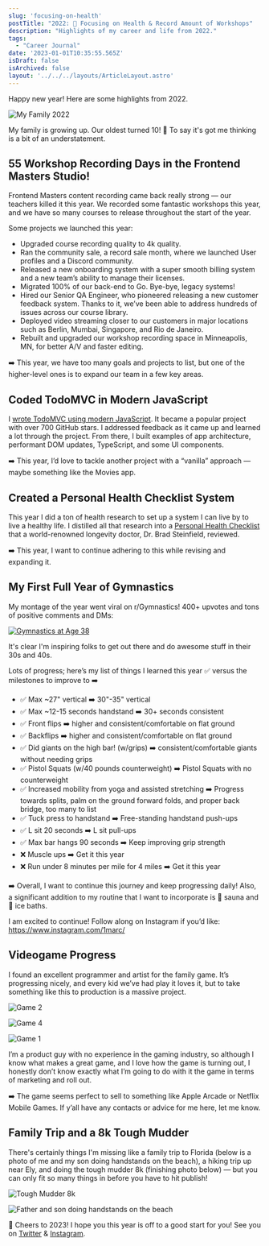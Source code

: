 ```yaml
---
slug: 'focusing-on-health'
postTitle: "2022: 🥗 Focusing on Health & Record Amount of Workshops"
description: "Highlights of my career and life from 2022."
tags:
  - "Career Journal"
date: '2023-01-01T10:35:55.565Z'
isDraft: false
isArchived: false
layout: '../../../layouts/ArticleLayout.astro'
---
```


Happy new year! Here are some highlights from 2022.

![My Family 2022](/2022-12-26-getting-healthy/_grabanski-family.jpg)

My family is growing up. Our oldest turned 10! 🤔 To say it's got me thinking is a bit of an understatement.

## 55 Workshop Recording Days in the Frontend Masters Studio!

Frontend Masters content recording came back really strong &mdash; our teachers killed it this year. We recorded some fantastic workshops this year, and we have so many courses to release throughout the start of the year.

Some projects we launched this year:

- Upgraded course recording quality to 4k quality.
- Ran the community sale, a record sale month, where we launched User profiles and a Discord community.
- Released a new onboarding system with a super smooth billing system and a new team’s ability to manage their licenses.
- Migrated 100% of our back-end to Go. Bye-bye, legacy systems!
- Hired our Senior QA Engineer, who pioneered releasing a new customer feedback system. Thanks to it, we’ve been able to address hundreds of issues across our course library.
- Deployed video streaming closer to our customers in major locations such as Berlin, Mumbai, Singapore, and Rio de Janeiro.
- Rebuilt and upgraded our workshop recording space in Minneapolis, MN, for better A/V and faster editing.

➡️ This year, we have too many goals and projects to list, but one of the higher-level ones is to expand our team in a few key areas.

## Coded TodoMVC in Modern JavaScript

I [wrote TodoMVC using modern JavaScript](https://github.com/1Marc/modern-todomvc-vanillajs). It became a popular project with over 700 GitHub stars. I addressed feedback as it came up and learned a lot through the project. From there, I built examples of app architecture, performant DOM updates, TypeScript, and some UI components.

➡️ This year, I’d love to tackle another project with a “vanilla” approach &mdash; maybe something like the Movies app.

## Created a Personal Health Checklist System

This year I did a ton of health research to set up a system I can live by to live a healthy life. I distilled all that research into a [Personal Health Checklist](https://marcgrabanski.com/personal-health-checklist) that a world-renowned longevity doctor, Dr. Brad Steinfield, reviewed.

➡️ This year, I want to continue adhering to this while revising and expanding it.

## My First Full Year of Gymnastics

My montage of the year went viral on r/Gymnastics! 400+ upvotes and tons of positive comments and DMs:

[![Gymnastics at Age 38](/2022-12-26-getting-healthy/_gymnastics-38.jpg)](https://www.reddit.com/r/Gymnastics/comments/zvvwvo/first_15_years_of_gymnastics_age_38/)

It's clear I'm inspiring folks to get out there and do awesome stuff in their 30s and 40s.

Lots of progress; here’s my list of things I learned this year ✅ versus the milestones to improve to ➡️

- ✅ Max ~27" vertical ➡️ 30"-35" vertical
- ✅ Max ~12-15 seconds handstand ➡️ 30+ seconds consistent
- ✅ Front flips ➡️ higher and consistent/comfortable on flat ground
- ✅ Backflips ➡️ higher and consistent/comfortable on flat ground
- ✅ Did giants on the high bar! (w/grips) ➡️ consistent/comfortable giants without needing grips
- ✅ Pistol Squats (w/40 pounds counterweight) ➡️ Pistol Squats with no counterweight
- ✅ Increased mobility from yoga and assisted stretching ➡️ Progress towards splits, palm on the ground forward folds, and proper back bridge, too many to list
- ✅ Tuck press to handstand ➡️ Free-standing handstand push-ups
- ✅ L sit 20 seconds ➡️ L sit pull-ups
- ✅ Max bar hangs 90 seconds ➡️ Keep improving grip strength
- ❌ Muscle ups ➡️ Get it this year
- ❌ Run under 8 minutes per mile for 4 miles ➡️ Get it this year

➡️ Overall, I want to continue this journey and keep progressing daily! Also, a significant addition to my routine that I want to incorporate is 🥵 sauna and 🥶 ice baths.

I am excited to continue! Follow along on Instagram if you’d like: https://www.instagram.com/1marc/

## Videogame Progress

I found an excellent programmer and artist for the family game. It’s progressing nicely, and every kid we’ve had play it loves it, but to take something like this to production is a massive project.

![Game 2](/2022-12-26-getting-healthy/_game-screenshot-2.jpg)

![Game 4](/2022-12-26-getting-healthy/_game-screenshot-4.jpg)

![Game 1](/2022-12-26-getting-healthy/_game-screenshot-1.jpg)

I’m a product guy with no experience in the gaming industry, so although I know what makes a great game, and I love how the game is turning out, I honestly don’t know exactly what I’m going to do with it the game in terms of marketing and roll out.

➡️ The game seems perfect to sell to something like Apple Arcade or Netflix Mobile Games. If y’all have any contacts or advice for me here, let me know.

## Family Trip and a 8k Tough Mudder

There's certainly things I'm missing like a family trip to Florida (below is a photo of me and my son doing handstands on the beach), a hiking trip up near Ely, and doing the tough mudder 8k (finishing photo below) &mdash; but you can only fit so many things in before you have to hit publish!

![Tough Mudder 8k](/2022-12-26-getting-healthy/_tough-mudder.jpg)

![Father and son doing handstands on the beach](/2022-12-26-getting-healthy/_handstands.jpg)

🥂 Cheers to 2023! I hope you this year is off to a good start for you! See you on [Twitter](https://twitter.com/1marc) & [Instagram](https://www.instagram.com/1marc/).
